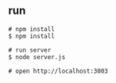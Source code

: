 ## run

```
# npm install
$ npm install

# run server
$ node server.js

# open http://localhost:3003
```
